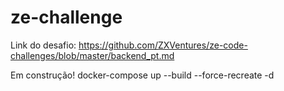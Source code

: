 # ze-challenge

Link do desafio: https://github.com/ZXVentures/ze-code-challenges/blob/master/backend_pt.md

Em construção!
docker-compose up --build --force-recreate -d
